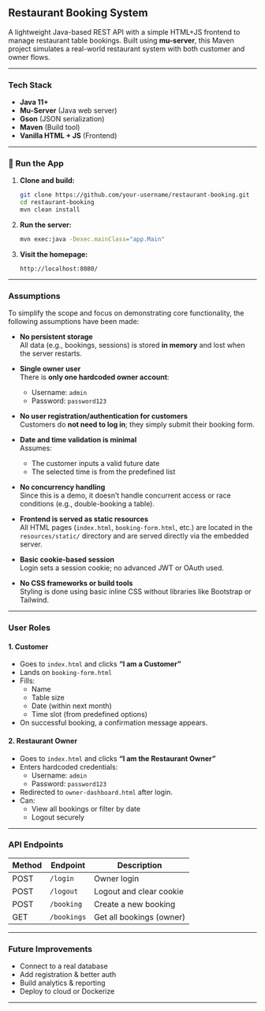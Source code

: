 ## Restaurant Booking System

A lightweight Java-based REST API with a simple HTML+JS frontend to manage restaurant table bookings. Built using **mu-server**, this Maven project simulates a real-world restaurant system with both customer and owner flows.

---

### Tech Stack

- **Java 11+**
- **Mu-Server** (Java web server)
- **Gson** (JSON serialization)
- **Maven** (Build tool)
- **Vanilla HTML + JS** (Frontend)

---

### 🚀 Run the App

1. **Clone and build:**
   ```bash
   git clone https://github.com/your-username/restaurant-booking.git
   cd restaurant-booking
   mvn clean install
   ```

2. **Run the server:**
   ```bash
   mvn exec:java -Dexec.mainClass="app.Main"
   ```

3. **Visit the homepage:**
   ```
   http://localhost:8080/
   ```

---

### Assumptions

To simplify the scope and focus on demonstrating core functionality, the following assumptions have been made:

- **No persistent storage**  
  All data (e.g., bookings, sessions) is stored **in memory** and lost when the server restarts.

- **Single owner user**  
  There is **only one hardcoded owner account**:  
  - Username: `admin`  
  - Password: `password123`

- **No user registration/authentication for customers**  
  Customers do **not need to log in**; they simply submit their booking form.

- **Date and time validation is minimal**  
  Assumes:
  - The customer inputs a valid future date
  - The selected time is from the predefined list

- **No concurrency handling**  
  Since this is a demo, it doesn’t handle concurrent access or race conditions (e.g., double-booking a table).

- **Frontend is served as static resources**  
  All HTML pages (`index.html`, `booking-form.html`, etc.) are located in the `resources/static/` directory and are served directly via the embedded server.

- **Basic cookie-based session**  
  Login sets a session cookie; no advanced JWT or OAuth used.

- **No CSS frameworks or build tools**  
  Styling is done using basic inline CSS without libraries like Bootstrap or Tailwind.

---

### User Roles

#### 1. Customer

- Goes to `index.html` and clicks **“I am a Customer”**
- Lands on `booking-form.html`
- Fills:
  - Name
  - Table size
  - Date (within next month)
  - Time slot (from predefined options)
- On successful booking, a confirmation message appears.

#### 2. Restaurant Owner

- Goes to `index.html` and clicks **“I am the Restaurant Owner”**
- Enters hardcoded credentials:
  - Username: `admin`
  - Password: `password123`
- Redirected to `owner-dashboard.html` after login.
- Can:
  - View all bookings or filter by date
  - Logout securely

---

### API Endpoints

| Method | Endpoint         | Description               |
|--------|------------------|---------------------------|
| POST   | `/login`         | Owner login               |
| POST   | `/logout`        | Logout and clear cookie   |
| POST   | `/booking`       | Create a new booking      |
| GET    | `/bookings`      | Get all bookings (owner)  |

---

### Future Improvements

- Connect to a real database
- Add registration & better auth
- Build analytics & reporting
- Deploy to cloud or Dockerize

---
